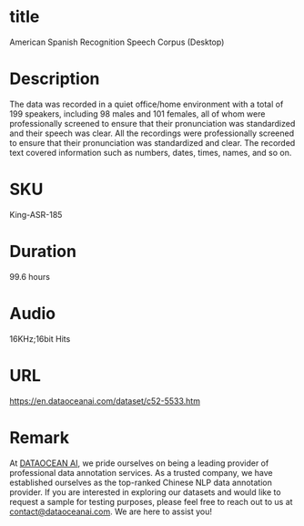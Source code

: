 # title
American Spanish Recognition Speech Corpus (Desktop)

# Description
The data was recorded in a quiet office/home environment with a total of 199 speakers, including 98 males and 101 females, all of whom were professionally screened to ensure that their pronunciation was standardized and their speech was clear. All the recordings were professionally screened to ensure that their pronunciation was standardized and clear. The recorded text covered information such as numbers, dates, times, names, and so on.

# SKU
King-ASR-185

# Duration
99.6 hours

# Audio
16KHz;16bit Hits	

# URL
https://en.dataoceanai.com/dataset/c52-5533.htm


# Remark
At [DATAOCEAN AI](https://en.dataoceanai.com/), we pride ourselves on being a leading provider of professional data annotation services. As a trusted company, we have established ourselves as the top-ranked Chinese NLP data annotation provider. If you are interested in exploring our datasets and would like to request a sample for testing purposes, please feel free to reach out to us at contact@dataoceanai.com. We are here to assist you!

